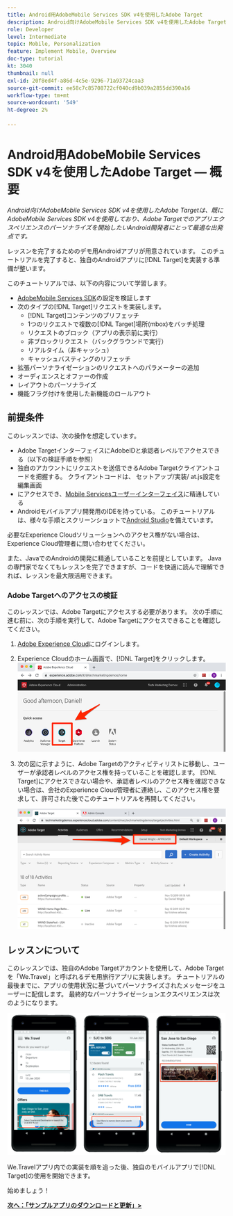 ```yaml
---
title: Android用AdobeMobile Services SDK v4を使用したAdobe Target
description: Android向けAdobeMobile Services SDK v4を使用したAdobe Targetは、既にAdobeMobile Services SDK v4を使用し、Adobe Targetでのアプリエクスペリエンスのパーソナライズを開始したいAndroid開発者にとって最適な出発点です。
role: Developer
level: Intermediate
topic: Mobile, Personalization
feature: Implement Mobile, Overview
doc-type: tutorial
kt: 3040
thumbnail: null
exl-id: 20f8ed4f-a86d-4c5e-9296-71a93724caa3
source-git-commit: ee58c7c85708722cf040cd9b039a2855dd390a16
workflow-type: tm+mt
source-wordcount: '549'
ht-degree: 2%

---
```


# Android用AdobeMobile Services SDK v4を使用したAdobe Target — 概要

_Android向けAdobeMobile Services SDK v4を使用したAdobe Targetは、既にAdobeMobile Services SDK v4を使用しており、Adobe Targetでのアプリエクスペリエンスのパーソナライズを開始したいAndroid開発者にとって最適な出発点です。_ 

レッスンを完了するためのデモ用Androidアプリが用意されています。 このチュートリアルを完了すると、独自のAndroidアプリに[!DNL Target]を実装する準備が整います。

このチュートリアルでは、以下の内容について学習します。

* [AdobeMobile Services SDK](https://experienceleague.adobe.com/docs/mobile-services/android/getting-started-android/requirements.html?lang=en)の設定を検証します
* 次のタイプの[!DNL Target]リクエストを実装します。
   * [!DNL Target]コンテンツのプリフェッチ
   * 1つのリクエストで複数の[!DNL Target]場所(mbox)をバッチ処理
   * リクエストのブロック（アプリの表示前に実行）
   * 非ブロックリクエスト（バックグラウンドで実行）
   * リアルタイム（非キャッシュ）
   * キャッシュバスティングのリフェッチ
* 拡張パーソナライゼーションのリクエストへのパラメーターの追加
* オーディエンスとオファーの作成
* レイアウトのパーソナライズ
* 機能フラグ付けを使用した新機能のロールアウト

## 前提条件

このレッスンでは、次の操作を想定しています。

* Adobe TargetインターフェイスにAdobeIDと承認者レベルでアクセスできる（以下の検証手順を参照）
* 独自のアカウントにリクエストを送信できるAdobe Targetクライアントコードを把握する。 クライアントコードは、   セットアップ/実装/ at.js設定を編集画面
* にアクセスでき、[Mobile Servicesユーザーインターフェイス](https://mobilemarketing.adobe.com/)に精通している
* Androidモバイルアプリ開発用のIDEを持っている。 このチュートリアルは、様々な手順とスクリーンショットで[Android Studio](https://developer.android.com/studio/install)を備えています。

必要なExperience Cloudソリューションへのアクセス権がない場合は、Experience Cloud管理者に問い合わせてください。

また、JavaでのAndroidの開発に精通していることを前提としています。 Javaの専門家でなくてもレッスンを完了できますが、コードを快適に読んで理解できれば、レッスンを最大限活用できます。

### Adobe Targetへのアクセスの検証

このレッスンでは、Adobe Targetにアクセスする必要があります。 次の手順に進む前に、次の手順を実行して、Adobe Targetにアクセスできることを確認してください。

1. [Adobe Experience Cloud](https://experience.adobe.com/)にログインします。
1. Experience Cloudのホーム画面で、[!DNL Target]をクリックします。
   ![Experience Cloudのホーム画面](assets/aec_homeScreen_clickTarget.png)
1. 次の図に示すように、Adobe Targetのアクティビティリストに移動し、ユーザーが承認者レベルのアクセス権を持っていることを確認します。 [!DNL Target]にアクセスできない場合や、承認者レベルのアクセス権を確認できない場合は、会社のExperience Cloud管理者に連絡し、このアクセス権を要求して、許可された後でこのチュートリアルを再開してください。

   ![AdobeUI](assets/targetUI_approver.png)

## レッスンについて

このレッスンでは、独自のAdobe Targetアカウントを使用して、Adobe Targetを「We.Travel」と呼ばれるデモ用旅行アプリに実装します。 チュートリアルの最後までに、アプリの使用状況に基づいてパーソナライズされたメッセージをユーザーに配信します。 最終的なパーソナライゼーションエクスペリエンスは次のようになります。

![We.Travelアプリの最終版](assets/overview_final_result.jpg)

We.Travelアプリ内での実装を順を追った後、独自のモバイルアプリで[!DNL Target]の使用を開始できます。

始めましょう！

**[次へ：「サンプルアプリのダウンロードと更新」>](download-and-update-the-sample-app.md)**
